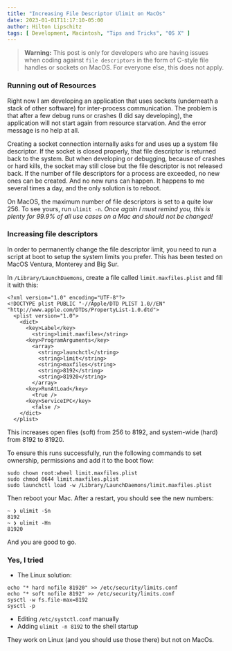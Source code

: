```yaml
---
title: "Increasing File Descriptor Ulimit on MacOs"
date: 2023-01-01T11:17:10-05:00
author: Hilton Lipschitz
tags: [ Development, Macintosh, "Tips and Tricks", "OS X" ]
---
```


> **Warning:** This post is only for developers who are having issues when coding against `file descriptors` in the form of C-style file handles or sockets on MacOS. For everyone else, this does not apply.

### Running out of Resources

Right now I am developing an application that uses sockets (underneath a stack of other software) for inter-process communication. The problem is that after a few debug runs or crashes (I did say developing), the application will not start again from resource starvation. And the error message is no help at all.

Creating a socket connection internally asks for and uses up a system file descriptor. If the socket is closed properly, that file descriptor is returned back to the system. But when developing or debugging, because of crashes or hard kills, the socket may still close but the file descriptor is not released back. If the number of file descriptors for a process are exceeded, no new ones can be created. And no new runs can happen. It happens to me several times a day, and the only solution is to reboot.

On MacOS, the maximum number of file descriptors is set to a quite low 256. To see yours, run `ulimit -n`. *Once again I must remind you, this is plenty for 99.9% of all use cases on a Mac and should not be changed!*

### Increasing file descriptors

In order to permanently change the file descriptor limit, you need to run a script at boot to setup the system limits you prefer. This has been tested on MacOS Ventura, Monterey and Big Sur.

In `/Library/LaunchDaemons`, create a file called `limit.maxfiles.plist` and fill it with this:

```
<?xml version="1.0" encoding="UTF-8"?>
<!DOCTYPE plist PUBLIC "-//Apple/DTD PLIST 1.0//EN" "http://www.apple.com/DTDs/PropertyList-1.0.dtd">
  <plist version="1.0">
    <dict>
      <key>Label</key>
        <string>limit.maxfiles</string>
      <key>ProgramArguments</key>
        <array>
          <string>launchctl</string>
          <string>limit</string>
          <string>maxfiles</string>
          <string>8192</string>
          <string>81920</string>
        </array>
      <key>RunAtLoad</key>
        <true />
      <key>ServiceIPC</key>
        <false />
    </dict>
  </plist>
```

This increases open files (soft) from 256 to 8192, and system-wide (hard) from 8192 to 81920.

To ensure this runs successfully, run the following commands to set ownership, permissions and add it to the boot flow:

```
sudo chown root:wheel limit.maxfiles.plist
sudo chmod 0644 limit.maxfiles.plist
sudo launchctl load -w /Library/LaunchDaemons/limit.maxfiles.plist
```

Then reboot your Mac. After a restart, you should see the new numbers:

```
~ ❯ ulimit -Sn
8192
~ ❯ ulimit -Hn
81920
```

And you are good to go.

### Yes, I tried

- The Linux solution:
```
echo "* hard nofile 81920" >> /etc/security/limits.conf
echo "* soft nofile 8192" >> /etc/security/limits.conf
sysctl -w fs.file-max=8192
sysctl -p
```

- Editing `/etc/systctl.conf` manually
- Adding `ulimit -n 8192` to the shell startup

They work on Linux (and you should use those there) but not on MacOs.

